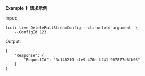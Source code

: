 **Example 1: 请求示例**



Input: 

```
tccli live DeletePullStreamConfig --cli-unfold-argument  \
    --ConfigId 123
```

Output: 
```
{
    "Response": {
        "RequestId": "3c140219-cfe9-470e-b241-907877d6fb03"
    }
}
```

